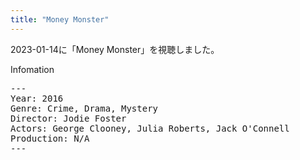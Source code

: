```yaml
---
title: "Money Monster"
---
```

2023-01-14に「Money Monster」を視聴しました。

Infomation
<pre>
---
Year: 2016
Genre: Crime, Drama, Mystery
Director: Jodie Foster
Actors: George Clooney, Julia Roberts, Jack O'Connell
Production: N/A
---
</pre>